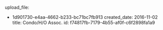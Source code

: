 upload_file:
  - 1d901730-e4aa-4662-b233-bc71bc7fb913
created_date: 2016-11-02
title: Condo/H/O Assoc.
id: f74817fb-7179-4b55-af0f-c6f2898fa1a9
